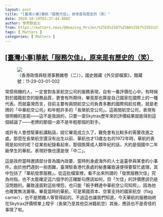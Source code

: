 ```yaml
---
layout: post
title: "[臺灣小事]華航「服務欠佳」，原來是有歷史的（笑）"
date: 2020-10-19T03:37:44.000Z
author: 學界野武士
from: https://matters.news/@Amazing_MrsJen/%25E8%2587%25BA%25E7%2581%25A3%25E5%25B0%258F%25E4%25BA%258B-%25E8%258F%25AF%25E8%2588%25AA-%25E6%259C%258D%25E5%258B%2599%25E6%25AC%25A0%25E4%25BD%25B3-%25E5%258E%259F%25E4%25BE%2586%25E6%2598%25AF%25E6%259C%2589%25E6%25AD%25B7%25E5%258F%25B2%25E7%259A%2584-%25E7%25AC%2591-bafyreigbzgezmiudvkzraocv7ugy5imchyqwd2czdsddilycmcqnoshfey
tags: [ Matters ]
categories: [ Matters ]
---
```

<!--1603078664000-->
[[臺灣小事]華航「服務欠佳」，原來是有歷史的（笑）](https://matters.news/@Amazing_MrsJen/%25E8%2587%25BA%25E7%2581%25A3%25E5%25B0%258F%25E4%25BA%258B-%25E8%258F%25AF%25E8%2588%25AA-%25E6%259C%258D%25E5%258B%2599%25E6%25AC%25A0%25E4%25BD%25B3-%25E5%258E%259F%25E4%25BE%2586%25E6%2598%25AF%25E6%259C%2589%25E6%25AD%25B7%25E5%258F%25B2%25E7%259A%2584-%25E7%25AC%2591-bafyreigbzgezmiudvkzraocv7ugy5imchyqwd2czdsddilycmcqnoshfey)
------

<div>
<figure class="image">      <picture>        <source type="image/webp" media="(min-width: 768px)" srcset="https://assets.matters.news/processed/1080w/embed/c35a75b3-fe56-4d35-bc13-37df2c0379d3.webp" onerror="this.srcset='https://assets.matters.news/embed/c35a75b3-fe56-4d35-bc13-37df2c0379d3.jpeg'">        <source media="(min-width: 768px)" srcset="https://assets.matters.news/processed/1080w/embed/c35a75b3-fe56-4d35-bc13-37df2c0379d3.jpeg" onerror="this.srcset='https://assets.matters.news/embed/c35a75b3-fe56-4d35-bc13-37df2c0379d3.jpeg'">        <source type="image/webp" srcset="https://assets.matters.news/processed/540w/embed/c35a75b3-fe56-4d35-bc13-37df2c0379d3.webp">        <img src="https://assets.matters.news/embed/c35a75b3-fe56-4d35-bc13-37df2c0379d3.jpeg" srcset="https://assets.matters.news/processed/540w/embed/c35a75b3-fe56-4d35-bc13-37df2c0379d3.jpeg" loading="lazy" referrerpolicy="no-referrer">      </picture>    <figcaption><span>〈香港政情與駐港事務雜卷（二）〉，國史館藏《外交部檔案》，館藏號：11-29-03-01-002</span></figcaption></figure><p>常搭飛機的人，一定會對各家航空公司的服務表現，自有一番評價在心中。有時候對於國籍航空的服務品質，更會有所期待，畢竟那也算是自己國家在國際上的一種代表。而就臺灣而言，目前主要有兩間航空公司負責多數的國際飛航任務，就是老牌的「中華航空公司」和年輕許多的「長榮航空公司」。這兩間航空公司，表現有很明顯的差距——這不是我說的，只要一查Skytrax歷年來的評價結果就能得到這個結論了——老牌的那個一直不是年輕那個的對手。</p><p>或許有人會想幫華航講點話，說它畢竟成立久了，難免會有比較多的需要改進之處。那麼在長榮航空還沒有出生以前、華航也才13歲左右的1972年時，華航的表現是如何的呢？從某些紀錄看起來，那個換算成人類年紀的話，大約是個國中二年級學生的華航，表現好像也還是很「中二」。</p><p>這是政府當時邀請部分昔為國內政要、當時則身處海外的人士返臺參與某會的小事件。由於他們遇到一些困難，臺灣駐香港代表處的秘書羅致遠便得要幫忙處理，其中包括了「華航發票服務」。從這批檔案裡，看不出來所謂的「發票服務欠佳」究為何指，也不太能確定這六個字的正確斷句應該如何，但「欠佳」的評價應該仍是沒問題的。羅致遠面對這些埋怨，也只能「婉予轉達中華航空公司知照」，因為他也確實無法置喙。畢竟當時的華航，可是黨國資本、空軍支持的國家航空（flag carrier），也不是閒雜人等管得起的。不過這也讓我們知道，今天華航的服務始終在Skytrax評價榜單上瞠乎（長榮乃至其他亞洲籍航空）其後，應該也不是奇怪的事情了啦。</p>
</div>
